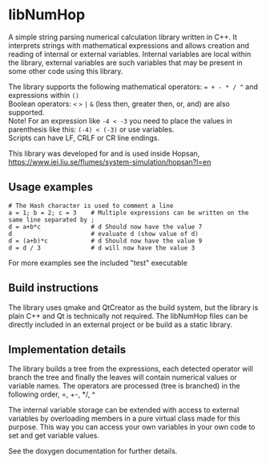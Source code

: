 # libNumHop

A simple string parsing numerical calculation library written in C++.
It interprets strings with mathematical expressions and allows creation and reading of internal or external variables.
Internal variables are local within the library, external variables are such variables that may be present in some other code using this library.

The library supports the following mathematical operators: `= + - * / ^` and expressions within `()`  
Boolean operators: `<` `>` `|` `&` (less then, greater then, or, and) are also supported.  
Note! For an expression like `-4 < -3` you need to place the values in parenthesis like this: `(-4) < (-3)` or use variables.  
Scripts can have LF, CRLF or CR line endings.

This library was developed for and is used inside Hopsan, https://www.iei.liu.se/flumes/system-simulation/hopsan?l=en

## Usage examples

```
# The Hash character is used to comment a line
a = 1; b = 2; c = 3    # Multiple expressions can be written on the same line separated by ;
d = a+b*c              # d Should now have the value 7
d                      # evaluate d (show value of d)
d = (a+b)*c            # d Should now have the value 9
d = d / 3              # d will now have the value 3
```


For more examples see the included "test" executable

## Build instructions
The library uses qmake and QtCreator as the build system, but the library is plain C++ and Qt is technically not required.
The libNumHop files can be directly included in an external project or be build as a static library.

## Implementation details
The library builds a tree from the expressions, each detected operator will branch the tree and finally the leaves will contain numerical values or variable names.
The operators are processed (tree is branched) in the following order, =, +-, */, ^ 

The internal variable storage can be extended with access to external variables by overloading members in a pure virtual class made for this purpose.
This way you can access your own variables in your own code to set and get variable values.

See the doxygen documentation for further details.

